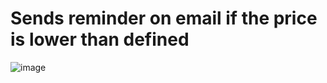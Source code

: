 # Sends reminder on email if the price is lower than defined 
![image](https://github.com/mmogers/Day100100Days/assets/86738043/cef84bfa-cc05-4b65-93cf-a8f518eb0269)
